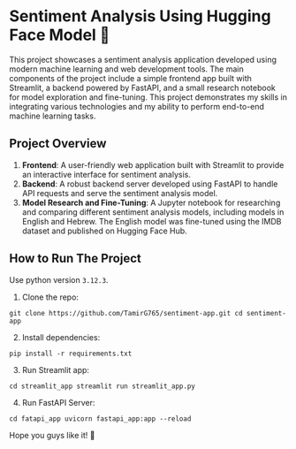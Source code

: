 # Sentiment Analysis Using Hugging Face Model 🤗

This project showcases a sentiment analysis application developed using modern machine learning and web development tools. The main components of the project include a simple frontend app built with Streamlit, a backend powered by FastAPI, and a small research notebook for model exploration and fine-tuning. This project demonstrates my skills in integrating various technologies and my ability to perform end-to-end machine learning tasks.

## Project Overview

1. **Frontend**: A user-friendly web application built with Streamlit to provide an interactive interface for sentiment analysis.
2.	**Backend**: A robust backend server developed using FastAPI to handle API requests and serve the sentiment analysis model.
3.	**Model Research and Fine-Tuning**: A Jupyter notebook for researching and comparing different sentiment analysis models, including models in English and Hebrew. The English model was fine-tuned using the IMDB dataset and published on Hugging Face Hub.

## How to Run The Project

Use python version `3.12.3`.

1. Clone the repo:

`git clone https://github.com/TamirG765/sentiment-app.git
cd sentiment-app`

2. Install dependencies:

`pip install -r requirements.txt`

3. Run Streamlit app:

`cd streamlit_app
streamlit run streamlit_app.py`

4. Run FastAPI Server:

`cd fatapi_app
uvicorn fastapi_app:app --reload`

Hope you guys like it! 🦾
